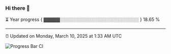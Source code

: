 ### Hi there 👋

⏳ Year progress { ▓▓▓▓▓░░░░░░░░░░░░░░░░░░░░░░░░░ } 18.65 %

---

⏰ Updated on Monday, March 10, 2025 at 1:33 AM UTC

![Progress Bar CI](https://github.com/arthurbuhl/arthurbuhl/workflows/Progress%20Bar%20CI/badge.svg)
